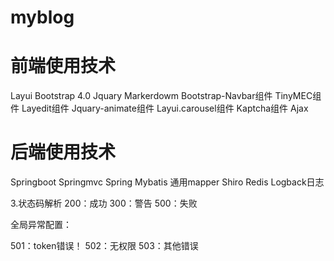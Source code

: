 # myblog
# 前端使用技术
Layui
Bootstrap 4.0
Jquary
Markerdowm
Bootstrap-Navbar组件
TinyMEC组件
Layedit组件
Jquary-animate组件
Layui.carousel组件
Kaptcha组件
Ajax

# 后端使用技术
Springboot
Springmvc
Spring
Mybatis
通用mapper
Shiro
Redis
Logback日志

3.状态码解析
200：成功
300：警告
500：失败

全局异常配置：

501：token错误！
502：无权限
503：其他错误
